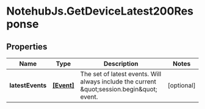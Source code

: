 # NotehubJs.GetDeviceLatest200Response

## Properties

Name | Type | Description | Notes
------------ | ------------- | ------------- | -------------
**latestEvents** | [**[Event]**](Event.md) | The set of latest events.  Will always include the current \&quot;session.begin\&quot; event. | [optional] 


